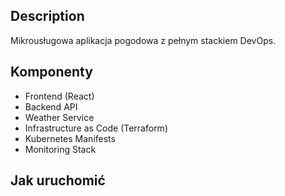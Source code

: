## Description
Mikrousługowa aplikacja pogodowa z pełnym stackiem DevOps.

## Komponenty
- Frontend (React)
- Backend API
- Weather Service
- Infrastructure as Code (Terraform)
- Kubernetes Manifests
- Monitoring Stack

## Jak uruchomić